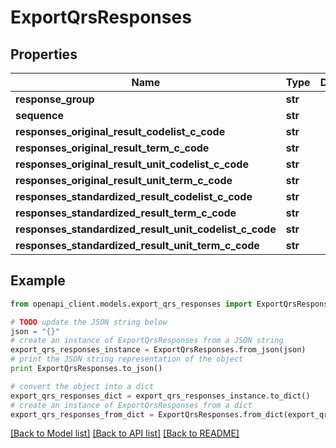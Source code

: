 # ExportQrsResponses


## Properties
Name | Type | Description | Notes
------------ | ------------- | ------------- | -------------
**response_group** | **str** |  | [optional] 
**sequence** | **str** |  | [optional] 
**responses_original_result_codelist_c_code** | **str** |  | [optional] 
**responses_original_result_term_c_code** | **str** |  | [optional] 
**responses_original_result_unit_codelist_c_code** | **str** |  | [optional] 
**responses_original_result_unit_term_c_code** | **str** |  | [optional] 
**responses_standardized_result_codelist_c_code** | **str** |  | [optional] 
**responses_standardized_result_term_c_code** | **str** |  | [optional] 
**responses_standardized_result_unit_codelist_c_code** | **str** |  | [optional] 
**responses_standardized_result_unit_term_c_code** | **str** |  | [optional] 

## Example

```python
from openapi_client.models.export_qrs_responses import ExportQrsResponses

# TODO update the JSON string below
json = "{}"
# create an instance of ExportQrsResponses from a JSON string
export_qrs_responses_instance = ExportQrsResponses.from_json(json)
# print the JSON string representation of the object
print ExportQrsResponses.to_json()

# convert the object into a dict
export_qrs_responses_dict = export_qrs_responses_instance.to_dict()
# create an instance of ExportQrsResponses from a dict
export_qrs_responses_from_dict = ExportQrsResponses.from_dict(export_qrs_responses_dict)
```
[[Back to Model list]](../README.md#documentation-for-models) [[Back to API list]](../README.md#documentation-for-api-endpoints) [[Back to README]](../README.md)


